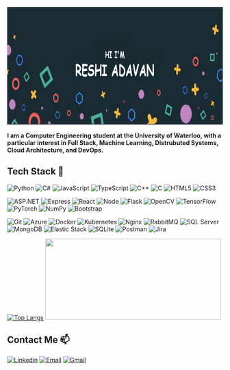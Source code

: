 <!-- # Hi, I'm Reshi 👋 -->
<img src="https://github.com/ReshiAdavan/ReshiAdavan/blob/master/imgs/ReshiBanner.PNG" width="1000" height="275"/>

**I am a Computer Engineering student at the University of Waterloo, with a particular interest in Full Stack, Machine Learning, Distrubuted Systems, Cloud Architecture, and DevOps.**

## Tech Stack 🔭

<!--
- **_Languages_**: Python, C#, JavaScript/TypeScript, C/C++, SQL, HTML, CSS
- **_Frameworks/Libraries_**: ASP.NET, Express, React, Node, Flask, OpenCV, TensorFlow, PyTorch, NumPy, Bootstrap
- **_Cloud/DevOps_**: Azure, AWS, Docker, Kubernetes
- **_Tools/Technologies_**: Git, SSMS, MongoDB, Nginx, RabbitMQ, gRPC, Elastic Stack, Apache Kafka, SQLite, Postman, Jira
-->

<!-- Langs -->

![Python](https://img.shields.io/badge/Python-2F3134?style=flat&logo=python&logoColor=blue)
![C#](https://img.shields.io/badge/C%23-003545?style=flat&logo=c-sharp&logoColor=white)
![JavaScript](https://img.shields.io/badge/-JavaScript-05122A?style=flat&logo=javascript)
![TypeScript](https://img.shields.io/badge/TypeScript-007ACC?style=flat&logo=typescript&logoColor=white)
![C++](https://img.shields.io/badge/-C++-05122A?style=flat&logo=C%2B%2B&logoColor=00599C)
![C](https://img.shields.io/badge/-C-05122A?style=flat&logo=C&logoColor=A8B9CC)
![HTML5](https://img.shields.io/badge/-HTML5-E34F26?style=flat-square&logo=html5&logoColor=white)
![CSS3](https://img.shields.io/badge/-CSS3-1572B6?style=flat-square&logo=css3)

<!-- Frameworks/Libraries -->

![ASP.NET](https://img.shields.io/badge/ASP.NET-512BD4?style=flat&logo=dotnet&logoColor=white)
![Express](https://img.shields.io/badge/Express.js-000000?style=flat&logo=express&logoColor=white)
![React](https://img.shields.io/badge/-React-05122A?style=flat&logo=react)
![Node](https://img.shields.io/badge/-Node.js-05122A?style=flat&logo=node.js)
![Flask](https://img.shields.io/badge/Flask-000000?style=flat&logo=flask&logoColor=white)
![OpenCV](https://img.shields.io/badge/OpenCV-27338e?style=flat&logo=OpenCV&logoColor=white)
![TensorFlow](https://img.shields.io/badge/TensorFlow-181818?style=flat&logo=TensorFlow&logoColor=white)
![PyTorch](https://img.shields.io/badge/PyTorch-EE4C2C?style=flat&logo=PyTorch&logoColor=white)
![NumPy](https://img.shields.io/badge/Numpy-777BB4?style=flat&logo=numpy&logoColor=white)
![Bootstrap](https://img.shields.io/badge/Bootstrap-563D7C?style=flat&logo=bootstrap&logoColor=white)

<!-- Cloud/DevOps (Removed this section from resume; moved all techs here to Tools section) -->

<!-- Tools -->

![Git](https://img.shields.io/badge/-Git-05122A?style=flat&logo=git)
![Azure](https://img.shields.io/badge/Azure-0078D7?style=flat&logo=azure-devops&logoColor=white)
![Docker](https://img.shields.io/badge/Docker-27273D?style=flat&logo=docker&logoColor=white)
![Kubernetes](https://img.shields.io/badge/Kubernetes-326ce5.svg?&style=flat&logo=kubernetes&logoColor=white)
![Nginx](https://img.shields.io/badge/Nginx-009639?style=flat&logo=nginx&logoColor=white)
![RabbitMQ](https://img.shields.io/badge/RabbitMQ-%23FF6600.svg?&style=flat&logo=rabbitmq&logoColor=white)
![SQL Server](https://img.shields.io/badge/SQL_Server-CC2927?style=flat&logo=microsoft-sql-server&logoColor=white)
![MongoDB](https://img.shields.io/badge/MongoDB-4EA94B?style=flat&logo=mongodb&logoColor=white)
![Elastic Stack](https://img.shields.io/badge/Elastic_Stack-005571?style=flat&logo=elasticsearch&logoColor=white)
![SQLite](https://img.shields.io/badge/SQLite-07405E?style=flat&logo=sqlite&logoColor=white)
![Postman](https://img.shields.io/badge/Postman-FF6C37?style=flat&logo=Postman&logoColor=white)
![Jira](https://img.shields.io/badge/Jira-0052CC?style=flat&logo=Jira&logoColor=white)

<!-- Extras (Will be added soon hopefully)
![AWS](https://img.shields.io/badge/AWS-FF9900?style=flat&logo=amazonaws&logoColor=white)
![Apache Kafka](https://img.shields.io/badge/Apache_Kafka-231F20?style=flat&logo=apache-kafka&logoColor=white)
-->

[![Top Langs](https://github-readme-stats.vercel.app/api/top-langs/?username=ReshiAdavan&layout=compact&theme=apprentice&langs_count=10&custom_title=Reshi%27s%20Languages&hide=C,Pascal&card_width=380)](https://github.com/anuraghazra/github-readme-stats)
<img src="https://media.giphy.com/media/dWesBcTLavkZuG35MI/giphy.gif" width="410" height="190" />

## Contact Me 📫

<!--
Email: [rtadavan@uwaterloo.ca](mailto:rtadavan@uwaterloo.ca)
LinkedIn: [linkedin.com/in/reshiadavan](https://www.linkedin.com/in/reshiadavan/)
-->

<!--
[![Email](https://img.shields.io/badge/rtadavan@uwaterloo.ca-0078D4?logo=microsoft-outlook&logoColor=white)](mailto:rtadavan@uwaterloo.ca)
[![Gmail](https://img.shields.io/badge/reshiadavan27@gmail.com-c14438?&logo=Gmail&logoColor=white)](mailto:reshiadavan27@gmail.com)
[![Linkedin](https://img.shields.io/badge/-Reshi_Adavan-blue?logo=Linkedin&logoColor=white)](https://www.linkedin.com/in/reshiadavan/)
-->

[![Linkedin](https://img.shields.io/badge/Reshi_Adavan-blue?logo=Linkedin&style=flat&logoColor=white)](https://www.linkedin.com/in/reshiadavan/)
[![Email](https://img.shields.io/badge/rtadavan@uwaterloo.ca-2B2E3A?&style=flat&logo=protonmail&logoColor=white)](mailto:rtadavan@uwaterloo.ca)
[![Gmail](https://img.shields.io/badge/reshiadavan27@gmail.com-c14438?&logo=Gmail&style=flat&logoColor=white)](mailto:reshiadavan27@gmail.com)

<!--[![Website](https://img.shields.io/badge/reshiadavan.ca-F37623?style=flat)]()-->
<!--[![Resume](https://img.shields.io/badge/My_Resume-217346?style=flat)]()-->

<!--
**ReshiAdavan/ReshiAdavan** is a ✨ _special_ ✨ repository because its `README.md` (this file) appears on your GitHub profile.

Here are some ideas to get you started:

- 🔭 I’m currently working on ...
- 🌱 I’m currently learning ...
- 👯 I’m looking to collaborate on ...
- 🤔 I’m looking for help with ...
- 💬 Ask me about ...
- 📫 How to reach me: ...
- 😄 Pronouns: ...
- ⚡ Fun fact: ...
-->
